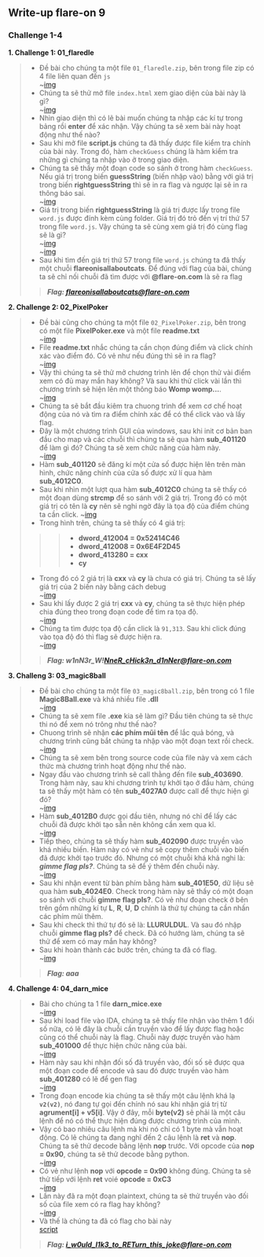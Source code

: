 ## Write-up flare-on 9
### Challenge 1-4
**1. Challenge 1: 01_flaredle**  
> * Đề bài cho chúng ta một file `01_flaredle.zip`, bên trong file zip có 4 file liên quan đến `js`  
~[img](img/chall1_1.png)  
> * Chúng ta sẽ thử mở file `index.html` xem giao diện của bài này là gì?  
~[img](img/chall1_2.png)  
> * Nhìn giao diện thì có lẽ bài muốn chúng ta nhập các kí tự trong bảng rồi **enter** để xác nhận. Vậy chúng ta sẽ xem bài này hoạt động như thế nào?  
> * Sau khi mở file **script.js** chúng ta đã thấy được file kiểm tra chính của bài này. Trong đó, hàm `checkGuess` chúng là hàm kiểm tra những gì chúng ta nhập vào ở trong giao diện.  
> * Chúng ta sẽ thấy một đoạn code so sánh ở trong hàm `checkGuess`. Nếu giá trị trong biến **guessString** (biến nhập vào) bằng với giá trị trong biến **rightguessString** thì sẽ in ra flag và ngược lại sẽ in ra thông báo sai.  
~[img](img/chall1_3.png)  
> * Giá trị trong biến **rightguessString** là giá trị được lấy trong file `word.js` được đính kèm cùng folder. Giá trị đó trỏ đến vị trí thứ 57 trong file `word.js`. Vậy chúng ta sẽ cùng xem giá trị đó cùng flag sẽ là gì?  
~[img](img/chall1_4.png)  
~[img](img/chall1_5.png)   
> * Sau khi tìm đến giá trị thứ 57 trong file `word.js` chúng ta đã thấy một chuỗi **flareonisallaboutcats**. Để đúng với flag của bài, chúng ta sẽ chỉ nối chuỗi đã tìm được với **@flare-on.com** là sẽ ra flag
>> ***Flag: flareonisallaboutcats@flare-on.com***  

**2. Challenge 2: 02_PixelPoker**  
> * Đề bài cũng cho chúng ta một file `02_PixelPoker.zip`, bên trong có một file **PixelPoker.exe** và một file **readme.txt**  
~[img](img/chall2_1.png)  
> * File **readme.txt** nhắc chúng ta cần chọn đúng điểm và click chính xác vào điểm đó. Có vẻ như nếu đúng thì sẽ in ra flag?  
~[img](img/chall2_2.png)
> * Vậy thì chúng ta sẽ thử mở chương trình lên để chọn thử vài điểm xem có đủ may mắn hay không? Và sau khi thử click vài lần thì chương trình sẽ hiện lên một thông báo **Womp womp...**.  
~[img](img/chall2_3.png)  
> * Chúng ta sẽ bắt đầu kiêm tra chuong trình để xem cơ chế hoạt động của nó và tìm ra điểm chính xác để có thể click vào và lấy flag.  
> * Đây là một chương trình GUI của windows, sau khi init cơ bản ban đầu cho map và các chuỗi thì chúng ta sẽ qua hàm **sub_401120** để làm gì đó? Chúng ta sẽ xem chức năng của hàm này.  
~[img](img/chall2_4.png)  
> * Hàm **sub_401120** sẽ đăng kí một cửa số được hiện lên trên màn hình, chức năng chính của cửa số được xử lí qua hàm **sub_4012C0**.
> * Sau khi nhìn một lượt qua hàm **sub_4012C0** chúng ta sẽ thấy có một đoạn dùng **strcmp** để so sánh với 2 giá trị. Trong đó có một giá trị có tên là **cy** nên sẽ nghi ngờ đây là tọa độ của điểm chúng ta cần click.
~[img](img/chall2_5.png)  
> * Trong hình trên, chúng ta sẽ thấy có 4 giá trị: 
>>> * **dword_412004 = 0x52414C46**  
>>> * **dword_412008 = 0x6E4F2D45**
>>> * **dword_413280 = cxx**
>>> * **cy**
> * Trong đó có 2 giá trị là **cxx** và **cy** là chưa có giá trị. Chúng ta sẽ lấy giá trị của 2 biến này bằng cách debug  
~[img](img/chall2_6.png)  
> * Sau khi lấy được 2 giá trị **cxx** và **cy**, chúng ta sẽ thực hiện phép chia đúng theo trong đoạn code để tìm ra tọa độ.  
~[img](img/chall2_7.png)
> * Chúng ta tìm được tọa độ cần click là `91,313`. Sau khi click đúng vào tọa độ đó thì flag sẽ được hiện ra.  
~[img](img/chall2_8.png)  
>> ***Flag: w1nN3r_W!NneR_cHick3n_d1nNer@flare-on.com***  

**3. Challeng 3: 03_magic8ball**
> * Đề bài cho chúng ta một file `03_magic8ball.zip`, bên trong có 1 file **Magic8Ball.exe** và khá nhiều file **.dll**  
~[img](img/chall3_1.png)  
> * Chúng ta sẽ xem file **.exe** kia sẽ làm gì? Đầu tiên chúng ta sẽ thực thi nó để xem nó trông như thế nào?  
> * Chuong trình sẽ nhận **các phím mũi tên** để lắc quả bóng, và chương trình cũng bắt chúng ta nhập vào một đoạn text rồi check.  
~[img](img/chall3_2.png)  
> * Chúng ta sẽ xem bên trong source code của file này và xem cách thức mà chương trình hoạt động như thế nào.
> * Ngay đầu vào chương trình sẽ call thằng đến file **sub_403690**. Trong hàm này, sau khi chương trình tự khởi tạo ở đầu hàm, chúng ta sẽ thấy một hàm có tên **sub_4027A0** được call để thực hiện gì đó?  
~[img](img/chall3_3.png)  
> * Hàm **sub_4012B0** được gọi đầu tiên, nhưng nó chỉ để lấy các chuỗi đã được khởi tạo sẵn nên không cần xem qua kĩ.  
~[img](img/chall3_4.png)  
> * Tiếp theo, chúng ta sẽ thấy hàm **sub_402090** được truyền vào khá nhiều biến. Hàm này có vẻ như sẽ copy thêm chuỗi vào biến đã được khởi tạo trước đó. Nhưng có một chuỗi khá khả nghi là: ***gimme flag pls?***. Chúng ta sẽ để ý thêm đến chuỗi này.  
~[img](img/chall3_5.png)  
> * Sau khi nhận event từ bàn phím bằng hàm **sub_401E50**, dữ liệu sẽ qua hàm **sub_4024E0**. Check trong hàm này sẽ thấy có một đoạn so sánh với chuỗi **gimme flag pls?**. Có vẻ như đoạn check ở bên trên gồm những kí tự **L**, **R**, **U**, **D** chính là thứ tự chúng ta cần nhấn các phím mũi thêm.
> * Sau khi check thì thứ tự đó sẽ là: **LLURULDUL**. Và sau đó nhập chuỗi **gimme flag pls?** để check. Đã có hướng làm, chúng ta sẽ thử để xem có may mắn hay không?  
> * Sau khi hoàn thành các bước trên, chúng ta đã có flag.  
~[img](img/chall3_6.png)  
>> ***Flag: aaa***  

**4. Challenge 4: 04_darn_mice**  
> * Bài cho chúng ta 1 file **darn_mice.exe**  
~[img](img/chall4_1.png)  
> * Sau khi load file vào IDA, chúng ta sẽ thấy file nhận vào thêm 1 đối số nữa, có lẽ đây là chuỗi cần truyền vào để lấy được flag hoặc cũng có thể chuỗi này là flag. Chuỗi này được truyền vào hàm **sub_401000** để thực hiện chức năng của bài.  
~[img](img/chall4_2.png)  
> * Hàm này sau khi nhận đối số đã truyền vào, đối số sẽ được qua một đoạn code để encode và sau đó được truyền vào hàm **sub_401280** có lẽ để gen flag  
~[img](img/chall4_3.png)  
> * Trong đoạn encode kia chúng ta sẽ thấy một câu lệnh khá lạ **`v2(v2)`**, nó đang tự gọi đến chính nó sau khi nhận giá trị từ **agrument[i] + v5[i]**. Vậy ở đây, mỗi **byte(v2)** sẽ phải là một câu lệnh để nó có thể thực hiện đúng được chương trình của mình.  
> * Vậy có bao nhiêu câu lệnh mà khi nó chỉ có 1 byte mà vẫn hoạt động. Có lẽ chúng ta đang nghĩ đến 2 câu lệnh là **ret** và **nop**. Chúng ta sẽ thử decode bằng lệnh **nop** trước. Với opcode của **nop = 0x90**, chúng ta sẽ thử decode bằng python.  
~[img](img/chall4_4.png)  
> * Có vẻ như lệnh **nop** với **opcode = 0x90** không đúng. Chúng ta sẽ thử tiếp với lệnh **ret** voié **opcode = 0xC3**  
~[img](img/chall4_5.png)  
> * Lần này đã ra một đoạn plaintext, chúng ta sẽ thử truyền vào đối số của file xem có ra flag hay không?  
~[img](img/chall4_6.png)  
> * Và thế là chúng ta đã có flag cho bài này  
[script](script_solve/chall4.py)  
>> ***Flag: i_w0uld_l1k3_to_RETurn_this_joke@flare-on.com***  